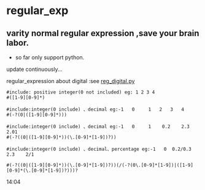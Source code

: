# regular_exp
## varity normal regular expression ,save your  brain labor.
   
* so far only support python.

update continuously...

regular_expression about digital :see [reg_digital.py](https://github.com/fogCrow/regular_exp/blob/master/reg_digital.py)

```
#include: positive integer(0 not included) eg: 1 2 3 4
#([1-9][0-9]*)

#include:integer(0 include) 、decimal eg:-1   0     1   2   3   4
#(-?(0|([1-9][0-9]*)))

#include:integer(0 include) 、decimal eg:-1   0     1    0.2    2.3    2.01
#(-?((0|([1-9][0-9]*))(\.[0-9]*[1-9])?))  

#include:integer(0 include) 、decimal、percentage eg:-1   0  0.2/0.3    2.3    2/1  

#(-?((0|([1-9][0-9]*))(\.[0-9]*[1-9])?))(/(-?(0\.[0-9]*[1-9])|([1-9][0-9]*(\.[0-9]*[1-9])?)))?
```

14:04
